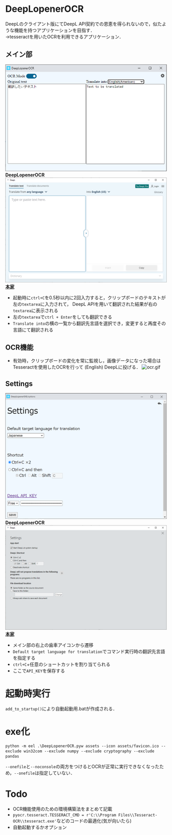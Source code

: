 # DeepLopenerOCR  
DeepLのクライアント版にてDeepL API契約での恩恵を得られないので，似たような機能を持つアプリケーションを目指す．  
→tesseractを用いたOCRを利用できるアプリケーション．

## メイン部
![exe.png](https://github.com/T3aHat/DeepLopenerOCR/raw/main/images/exe.png)__DeepLopenerOCR__
![dl.png](https://github.com/T3aHat/DeepLopenerOCR/raw/main/images/dl.png)__[本家](https://www.deepl.com/app)__  

* 起動時に`ctrl+C`を0.5秒以内に2回入力すると，クリップボードのテキストが左の`textarea`に入力されて，
DeepL APIを用いて翻訳された結果が右の`textarea`に表示される
* 左の`textarea`で`ctrl + Enter`をしても翻訳できる
* `Translate into`の横の一覧から翻訳先言語を選択でき，変更すると再度その言語にて翻訳される

## OCR機能
* 有効時，クリップボードの変化を常に監視し，画像データになった場合はTesseractを使用したOCRを行って (English) DeepLに投げる．
![ocr.gif](https://github.com/T3aHat/DeepLopenerOCR/raw/main/images/ocr.gif)

## Settings
![settings.png](https://github.com/T3aHat/DeepLopenerOCR/raw/main/images/settings.png)__DeepLopenerOCR__
![dl2.png](https://github.com/T3aHat/DeepLopenerOCR/raw/main/images/dl2.png)__[本家](https://www.deepl.com/app)__  

* メイン部の右上の歯車アイコンから遷移
* `Default target language for translation`でコマンド実行時の翻訳先言語を指定する
* `ctrl+C`+任意のショートカットを割り当てられる
* ここで`API_KEY`を保存する


# 起動時実行
`add_to_startup()`により自動起動用.batが作成される．  


# exe化
```
python -m eel .\DeepLopenerOCR.pyw assets --icon assets/favicon.ico --exclude win32com --exclude numpy --exclude cryptography --exclude pandas
```
`--onefile`と`--noconsole`の両方をつけるとOCRが正常に実行できなくなったため，`--onefile`は指定していない．


# Todo
- OCR機能使用のための環境構築法をまとめて記載
- `pyocr.tesseract.TESSERACT_CMD = r'C:\\Program Files\\Tesseract-OCR\\tesseract.exe'`などのコードの最適化(気が向いたら)
- 自動起動するかオプション
